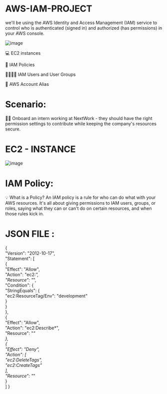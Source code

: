 # AWS-IAM-PROJECT
we'll be using the AWS Identity and Access Management (IAM) service to control who is authenticated (signed in) and authorized (has permissions) in your AWS console.

![image](https://github.com/user-attachments/assets/4ec112ce-9949-4968-88eb-7a4ca5bdc7f9)

💻 EC2 instances

📏 IAM Policies

👩‍👩‍👧‍👧 IAM Users and User Groups

🔖 AWS Account Alias

# Scenario:
👩‍💻 Onboard an intern working at NextWork - they should have the right permission settings to contribute while keeping the company's resources secure.

# EC2 - INSTANCE
![image](https://github.com/user-attachments/assets/47317445-2ed5-496c-a146-83976399dd47)

# IAM Policy:
💡 What is a Policy?
An IAM policy is a rule for who can do what with your AWS resources. It's all about giving permissions to IAM users, groups, or roles, saying what they can or can't do on certain resources, and when those rules kick in.

# JSON FILE :


 {    
  "Version": "2012-10-17",    
  "Statement": [        
    {            
      "Effect": "Allow",            
      "Action": "ec2:*",            
      "Resource": "*",            
      "Condition": {                
        "StringEquals": {                    
          "ec2:ResourceTag/Env": "development"                
        }            
      }        
    },        
    {            
      "Effect": "Allow",            
      "Action": "ec2:Describe*",            
      "Resource": "*"        
    },        
    {            
      "Effect": "Deny",            
      "Action": [                
        "ec2:DeleteTags",                
        "ec2:CreateTags"            
      ],            
      "Resource": "*"        
    }    
  ] 
}
